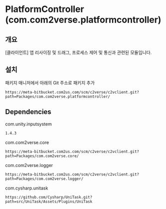 # PlatformController (com.com2verse.platformcontroller)

## 개요
[클라이언트] 앱 리사이징 및 드래그, 프로세스 제어 및 통신과 관련된 모듈입니다.

## 설치
패키지 매니저에서 아래의 Git 주소로 패키지 추가
```
https://meta-bitbucket.com2us.com/scm/c2verse/c2vclient.git?path=Packages/com.com2verse.platformcontroller/
```

## Dependencies
com.unity.inputsystem
```
1.4.3
```
com.com2verse.core
```
https://meta-bitbucket.com2us.com/scm/c2verse/c2vclient.git?path=Packages/com.com2verse.core/
```
com.com2verse.logger
```
https://meta-bitbucket.com2us.com/scm/c2verse/c2vclient.git?path=Packages/com.com2verse.logger/
```
com.cysharp.unitask
```
https://github.com/Cysharp/UniTask.git?path=src/UniTask/Assets/Plugins/UniTask
